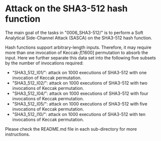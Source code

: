 # Attack on the SHA3-512 hash function

The main goal of the tasks in "0006_SHA3-512/" is to perform a Soft Analytical Side-Channel Attack (SASCA) on the SHA3-512 hash function.

Hash functions support arbitrary-length inputs. Therefore, it may require more than one invocation of Keccak-_f_[1600] permutation to absorb the input. Here we further separate this data set into the following five subsets by the number of invocations required:

 - "SHA3_512_I01/": attack on 1000 executions of SHA3-512 with one invocation of Keccak permutation.
 - "SHA3_512_I02/": attack on 1000 executions of SHA3-512 with two invocations of Keccak permutation.
 - "SHA3_512_I04/": attack on 1000 executions of SHA3-512 with four invocations of Keccak permutation.
 - "SHA3_512_I05/": attack on 1000 executions of SHA3-512 with five invocations of Keccak permutation.
 - "SHA3_512_I10/": attack on 1000 executions of SHA3-512 with ten invocations of Keccak permutation.

Please check the README.md file in each sub-directory for more instructions.


